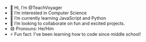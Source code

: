 - 👋 Hi, I’m @TeachVoyager
- 👀 I’m interested in Computer Science
- 🌱 I’m currently learning JavaScript and Python
- 💞️ I’m looking to collaborate on fun and excited projects.
- 😄 Pronouns: He/Him
- ⚡ Fun fact: I've been learning how to code since middle school!

<!---
TeachVoyager/TeachVoyager is a ✨ special ✨ repository because its `README.md` (this file) appears on your GitHub profile.
You can click the Preview link to take a look at your changes.
--->
